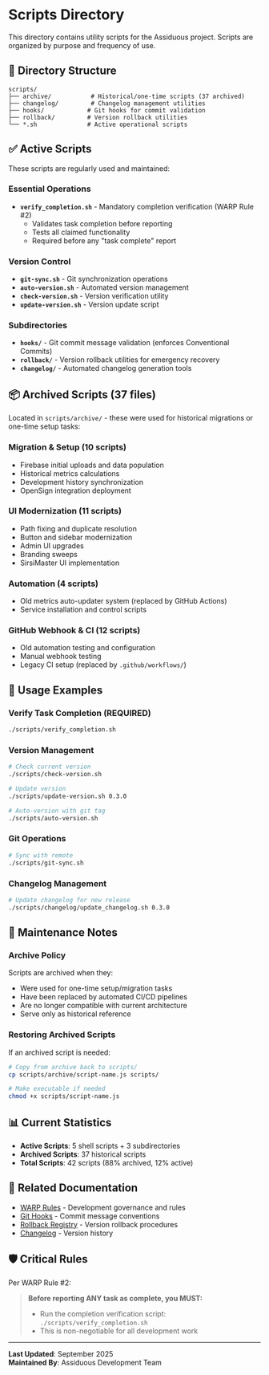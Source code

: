 # Scripts Directory

This directory contains utility scripts for the Assiduous project. Scripts are organized by purpose and frequency of use.

## 📁 Directory Structure

```
scripts/
├── archive/           # Historical/one-time scripts (37 archived)
├── changelog/         # Changelog management utilities
├── hooks/            # Git hooks for commit validation
├── rollback/         # Version rollback utilities
└── *.sh              # Active operational scripts
```

## ✅ Active Scripts

These scripts are regularly used and maintained:

### Essential Operations
- **`verify_completion.sh`** - Mandatory completion verification (WARP Rule #2)
  - Validates task completion before reporting
  - Tests all claimed functionality
  - Required before any "task complete" report

### Version Control
- **`git-sync.sh`** - Git synchronization operations
- **`auto-version.sh`** - Automated version management
- **`check-version.sh`** - Version verification utility
- **`update-version.sh`** - Version update script

### Subdirectories
- **`hooks/`** - Git commit message validation (enforces Conventional Commits)
- **`rollback/`** - Version rollback utilities for emergency recovery
- **`changelog/`** - Automated changelog generation tools

## 📦 Archived Scripts (37 files)

Located in `scripts/archive/` - these were used for historical migrations or one-time setup tasks:

### Migration & Setup (10 scripts)
- Firebase initial uploads and data population
- Historical metrics calculations
- Development history synchronization
- OpenSign integration deployment

### UI Modernization (11 scripts)
- Path fixing and duplicate resolution
- Button and sidebar modernization
- Admin UI upgrades
- Branding sweeps
- SirsiMaster UI implementation

### Automation (4 scripts)
- Old metrics auto-updater system (replaced by GitHub Actions)
- Service installation and control scripts

### GitHub Webhook & CI (12 scripts)
- Old automation testing and configuration
- Manual webhook testing
- Legacy CI setup (replaced by `.github/workflows/`)

## 🚀 Usage Examples

### Verify Task Completion (REQUIRED)
```bash
./scripts/verify_completion.sh
```

### Version Management
```bash
# Check current version
./scripts/check-version.sh

# Update version
./scripts/update-version.sh 0.3.0

# Auto-version with git tag
./scripts/auto-version.sh
```

### Git Operations
```bash
# Sync with remote
./scripts/git-sync.sh
```

### Changelog Management
```bash
# Update changelog for new release
./scripts/changelog/update_changelog.sh 0.3.0
```

## 🔧 Maintenance Notes

### Archive Policy
Scripts are archived when they:
- Were used for one-time setup/migration tasks
- Have been replaced by automated CI/CD pipelines
- Are no longer compatible with current architecture
- Serve only as historical reference

### Restoring Archived Scripts
If an archived script is needed:
```bash
# Copy from archive back to scripts/
cp scripts/archive/script-name.js scripts/

# Make executable if needed
chmod +x scripts/script-name.js
```

## 📊 Current Statistics
- **Active Scripts**: 5 shell scripts + 3 subdirectories
- **Archived Scripts**: 37 historical scripts
- **Total Scripts**: 42 scripts (88% archived, 12% active)

## 🔗 Related Documentation
- [WARP Rules](../WARP.md) - Development governance and rules
- [Git Hooks](./.github/CONTRIBUTING.md) - Commit message conventions
- [Rollback Registry](../ROLLBACK_REGISTRY.md) - Version rollback procedures
- [Changelog](../CHANGELOG.md) - Version history

## 🛡️ Critical Rules

Per WARP Rule #2:
> **Before reporting ANY task as complete, you MUST:**
> - Run the completion verification script: `./scripts/verify_completion.sh`
> - This is non-negotiable for all development work

---

**Last Updated**: September 2025  
**Maintained By**: Assiduous Development Team
